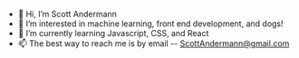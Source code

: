 - 👋 Hi, I’m Scott Andermann
- 👀 I’m interested in machine learning, front end development, and dogs!
- 🌱 I’m currently learning Javascript, CSS, and React
- 📫 The best way to reach me is by email -- ScottAndermann@gmail.com
